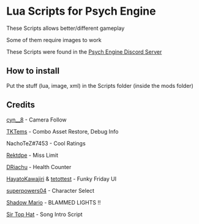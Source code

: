 # Lua Scripts for Psych Engine
These Scripts allows better/different gameplay

Some of them require images to work

These Scripts were found in the [Psych Engine Discord Server](https://discord.gg/2ka77eMXDv)

## How to install
Put the stuff (lua, image, xml) in the Scripts folder (inside the mods folder)

## Credits
[cyn__8](https://twitter.com/cyn__8) - Camera Follow

[TKTems](https://twitter.com/TKTems) - Combo Asset Restore, Debug Info

NachoTeZ#7453 - Cool Ratings

[Rektdpe](https://twitter.com/RektdIpe) - Miss Limit

[DRiachu](https://twitter.com/DRiachu) - Health Counter

[HayatoKawajiri](https://www.youtube.com/channel/UCe8Xei_pUSjWCOdqKfP61Tg) & [tetottest](https://www.youtube.com/channel/UCsLRmy4zREb3rOrm-ziI_bw) - Funky Friday UI

[superpowers04](https://github.com/superpowers04) - Character Select

[Shadow Mario](https://twitter.com/shadow_mario_) - BLAMMED LIGHTS !!

[Sir Top Hat](https://steamcommunity.com/profiles/76561198800334545) - Song Intro Script
